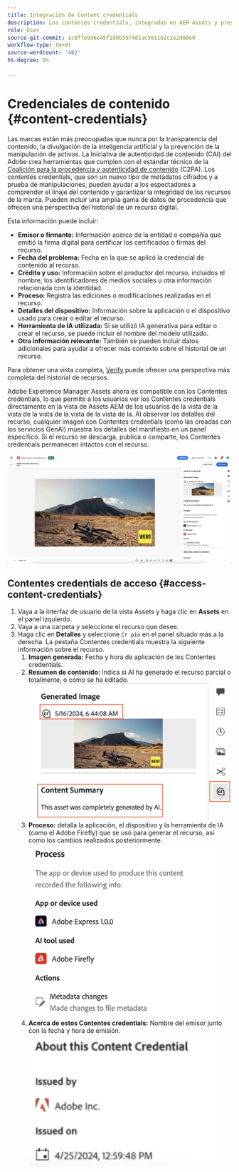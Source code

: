 ```yaml
---
title: Integración de Content credentials
description: Los contentes credentials, integrados en AEM Assets y presentados en la vista de Assets, pueden ofrecer contexto sobre el historial de un recurso, incluido cómo se creó y quién participó en su creación. Al igual que una etiqueta nutricional para el contenido digital, los Contentes credentials pueden ayudar a aumentar la transparencia y generar confianza con las audiencias.
role: User
source-git-commit: 1c0ffe9d6e45f1d6b3574d1ac5611b2c2e2d00e0
workflow-type: tm+mt
source-wordcount: '462'
ht-degree: 0%

---
```



# Credenciales de contenido {#content-credentials}

Las marcas están más preocupadas que nunca por la transparencia del contenido, la divulgación de la inteligencia artificial y la prevención de la manipulación de activos. La Iniciativa de autenticidad de contenido (CAI) del Adobe crea herramientas que cumplen con el estándar técnico de la [Coalición para la procedencia y autenticidad de contenido](https://c2pa.org/specifications/specifications/1.1/specs/C2PA_Specification.html#_trust_model) (C2PA). Los contentes credentials, que son un nuevo tipo de metadatos cifrados y a prueba de manipulaciones, pueden ayudar a los espectadores a comprender el linaje del contenido y garantizar la integridad de los recursos de la marca. Pueden incluir una amplia gama de datos de procedencia que ofrecen una perspectiva del historial de un recurso digital.

Esta información puede incluir:

* **Emisor o firmante:** Información acerca de la entidad o compañía que emitió la firma digital para certificar los certificados o firmas del recurso.
* **Fecha del problema:** Fecha en la que se aplicó la credencial de contenido al recurso.
* **Crédito y uso:** Información sobre el productor del recurso, incluidos el nombre, los identificadores de medios sociales u otra información relacionada con la identidad.
* **Proceso:** Registra las ediciones o modificaciones realizadas en el recurso.
* **Detalles del dispositivo:** Información sobre la aplicación o el dispositivo usado para crear o editar el recurso.
* **Herramienta de IA utilizada:** Si se utilizó IA generativa para editar o crear el recurso, se puede incluir el nombre del modelo utilizado.
* **Otra información relevante:** También se pueden incluir datos adicionales para ayudar a ofrecer más contexto sobre el historial de un recurso.

Para obtener una vista completa, [Verify](https://contentcredentials.org/verify) puede ofrecer una perspectiva más completa del historial de recursos.

Adobe Experience Manager Assets ahora es compatible con los Contentes credentials, lo que permite a los usuarios ver los Contentes credentials directamente en la vista de Assets AEM de los usuarios de la vista de la vista de la vista de la vista de la vista de la. Al observar los detalles del recurso, cualquier imagen con Contentes credentials (como las creadas con los servicios GenAI) muestra los detalles del manifiesto en un panel específico. Si el recurso se descarga, publica o comparte, los Contentes credentials permanecen intactos con el recurso.

![recursos](/help/assets/assets/content-credentials.png)

## Contentes credentials de acceso {#access-content-credentials}

1. Vaya a la interfaz de usuario de la vista Assets y haga clic en **Assets** en el panel izquierdo.
1. Vaya a una carpeta y seleccione el recurso que desee.
1. Haga clic en **Detalles** y seleccione `Cr pin` en el panel situado más a la derecha. La pestaña Contentes credentials muestra la siguiente información sobre el recurso.
   1. **Imagen generada:** Fecha y hora de aplicación de los Contentes credentials.
   1. **Resumen de contenido:** Indica si AI ha generado el recurso parcial o totalmente, o cómo se ha editado.
      ![contentes credentials](/help/assets/assets/content-credentials1.png)
   1. **Proceso:** detalla la aplicación, el dispositivo y la herramienta de IA (como el Adobe Firefly) que se usó para generar el recurso, así como los cambios realizados posteriormente.
      ![proceso](/help/assets/assets/CR-Process.png)
   1. **Acerca de estos Contentes credentials:** Nombre del emisor junto con la fecha y hora de emisión.
      ![emisor](/help/assets/assets/CR-issuer.png)
